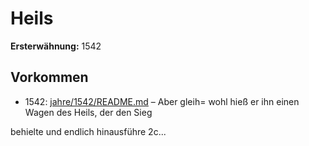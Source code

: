 # Heils

**Ersterwähnung:** 1542

## Vorkommen
- 1542: [jahre/1542/README.md](../jahre/1542/README.md) – Aber gleih=
wohl hieß er ihn einen Wagen des Heils, der den Sieg

behielte und endlich hinausführe 2c...
